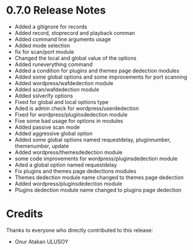 0.7.0 Release Notes
====================

- Added a gitignore for records
- Added record, stoprecord and playback comman
- Added command line arguments usage 
- Added mode selection
- fix for scan/port module
- Changed the local and global value of the options
- Added runeverything command
- Added a condition for plugins and themes page dedection modules
- Added some global options and some improvements for port scanning
- Added wordpress/wafdedection module
- Added scan/wafdedection module
- Added sslverify options
- Fixed for global and local options type
- Aded is admin check for wordpress/userdedection
- Fixed for wordpress/pluginsdedection module
- Fixe some bad usage for options in modules
- Added passive scan mode
- Added aggressive global option
- Added some global options named requestdelay, pluginnumber, themenumber, update
- Added wordpress/themesdedection module
- some code improvements for wordpress/pluginsdedection module
- Aded a global option named requestdelay
- Fix plugins and themes page dedections modules
- Themes dedection module name changed to themes page dedection
- Added wordpress/pluginsdedection module
- Plugins dedection module name changed to plugins page dedection


Credits
=======

Thanks to everyone who directly contributed to this release:

- Onur Atakan ULUSOY
